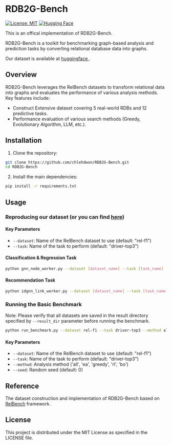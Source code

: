 # RDB2G-Bench 

[![License: MIT](https://img.shields.io/badge/License-MIT-green.svg)](https://opensource.org/licenses/MIT)
[![Hugging Face](https://img.shields.io/badge/🤗_Hugging_Face-Datasets-blue)](https://huggingface.co/datasets/kaistdata/RDB2G-Bench)

This is an offical implementation of RDB2G-Bench.

RDB2G-Bench is a toolkit for benchmarking graph-based analysis and prediction tasks by converting relational database data into graphs.

Our dataset is available at [huggingface ](https://huggingface.co/datasets/kaistdata/RDB2G-Bench).

## Overview

RDB2G-Bench leverages the RelBench datasets to transform relational data into graphs and evaluates the performance of various analysis methods. Key features include:

- Construct Extensive dataset covering 5 real-world RDBs and 12 predictive tasks.
- Performance evaluation of various search methods (Greedy, Evolutionary Algorithm, LLM, etc.).

## Installation

1. Clone the repository:
```bash
git clone https://github.com/chlehdwon/RDB2G-Bench.git
cd RDB2G-Bench
```

2. Install the main dependencies:
```bash
pip install -r requirements.txt
```

## Usage

### Reproducing our dataset (or you can find [here](https://huggingface.co/datasets/kaistdata/RDB2G-Bench))
#### Key Parameters

- `--dataset`: Name of the RelBench dataset to use (default: "rel-f1")
- `--task`: Name of the task to perform (default: "driver-top3")

#### Classification & Regression Task

```bash
python gnn_node_worker.py --dataset [dataset_name] --task [task_name]
```

#### Recommendation Task

```bash
python idgnn_link_worker.py --dataset [dataset_name] --task [task_name]
```

### Running the Basic Benchmark

Note: Please verify that all datasets are saved in the result directory specified by `--result_dir` parameter before running the benchmark.

```bash
python run_benchmark.py --dataset rel-f1 --task driver-top3 --method all --result_dir [result_dir]
```

#### Key Parameters

- `--dataset`: Name of the RelBench dataset to use (default: "rel-f1")
- `--task`: Name of the task to perform (default: "driver-top3")
- `--method`: Analysis method ('all', 'ea', 'greedy', 'rl', 'bo')
- `--seed`: Random seed (default: 0)


## Reference

The dataset construction and implementation of RDB2G-Bench based on [RelBench](https://github.com/snap-stanford/relbench) framework.


## License

This project is distributed under the MIT License as specified in the LICENSE file.

